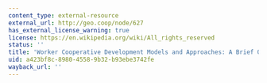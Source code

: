 ```yaml
---
content_type: external-resource
external_url: http://geo.coop/node/627
has_external_license_warning: true
license: https://en.wikipedia.org/wiki/All_rights_reserved
status: ''
title: 'Worker Cooperative Development Models and Approaches: A Brief Overview'
uid: a423bf8c-8980-4558-9b32-b93ebe3742fe
wayback_url: ''
---
```


